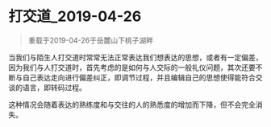 # 打交道_2019-04-26



> 重载于2019-04-26于岳麓山下桃子湖畔



当我们与陌生人打交道时常常无法正常表达我们想表达的思想，或者有一定偏差，因为我们与人打交道时，首先考虑的是如何与人交际的一般礼仪问题，其次还要不断与自己表达走向进行偏差纠正，即调节过程，并且编辑自己的思想使得能符合交谈的语言，即转码过程。

这种情况会随着表达的熟练度和与交往的人的熟悉度的增加而下降，但不会完全消失。